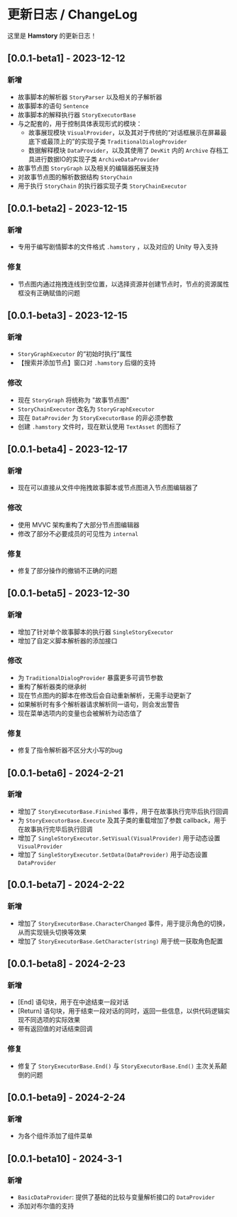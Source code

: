 # 更新日志 / ChangeLog

这里是 **Hamstory** 的更新日志！
  

## [0.0.1-beta1] - 2023-12-12
### 新增
* 故事脚本的解析器 `StoryParser` 以及相关的子解析器
* 故事脚本的语句 `Sentence`
* 故事脚本的解释执行器 `StoryExecutorBase`
* 与之配套的，用于控制具体表现形式的模块：
  * 故事展现模块 `VisualProvider`，以及其对于传统的“对话框展示在屏幕最底下或最顶上的”的实现子类 `TraditionalDialogProvider`
  * 数据解释模块 `DataProvider`，以及其使用了 `DevKit` 内的 `Archive` 存档工具进行数据IO的实现子类 `ArchiveDataProvider`
* 故事节点图 `StoryGraph` 以及相关的编辑器拓展支持
* 对故事节点图的解析数据结构 `StoryChain`
* 用于执行 `StoryChain` 的执行器实现子类 `StoryChainExecutor`
  

## [0.0.1-beta2] - 2023-12-15
### 新增
* 专用于编写剧情脚本的文件格式 `.hamstory` ，以及对应的 Unity 导入支持
  

### 修复
* 节点图内通过拖拽连线到空位置，以选择资源并创建节点时，节点的资源属性框没有正确赋值的问题
  

## [0.0.1-beta3] - 2023-12-15
### 新增
* `StoryGraphExecutor` 的“初始时执行”属性
* 【搜索并添加节点】窗口对 `.hamstory` 后缀的支持
  

### 修改
* 现在 `StoryGraph` 将统称为 "故事节点图"
* `StoryChainExecutor` 改名为 `StoryGraphExecutor`
* 现在 `DataProvider` 为 `StoryExecutorBase` 的非必须参数
* 创建 `.hamstory` 文件时，现在默认使用 `TextAsset` 的图标了
  

## [0.0.1-beta4] - 2023-12-17
### 新增
* 现在可以直接从文件中拖拽故事脚本或节点图进入节点图编辑器了
  

### 修改
* 使用 MVVC 架构重构了大部分节点图编辑器
* 修改了部分不必要成员的可见性为 `internal`
  

### 修复
* 修复了部分操作的撤销不正确的问题
  

## [0.0.1-beta5] - 2023-12-30
### 新增
* 增加了针对单个故事脚本的执行器 `SingleStoryExecutor`
* 增加了自定义脚本解析器的添加接口
  
### 修改
* 为 `TraditionalDialogProvider` 暴露更多可调节参数
* 重构了解析器类的继承树
* 现在节点图内的脚本在修改后会自动重新解析，无需手动更新了
* 如果解析时有多个解析器请求解析同一语句，则会发出警告
* 现在菜单选项内的变量也会被解析为动态值了
  
  
### 修复
* 修复了指令解析器不区分大小写的bug

  
## [0.0.1-beta6] - 2024-2-21
### 新增
* 增加了 `StoryExecutorBase.Finished` 事件，用于在故事执行完毕后执行回调
* 为 `StoryExecutorBase.Execute` 及其子类的重载增加了参数 callback，用于在故事执行完毕后执行回调
* 增加了 `SingleStoryExecutor.SetVisual(VisualProvider)` 用于动态设置 `VisualProvider`
* 增加了 `SingleStoryExecutor.SetData(DataProvider)` 用于动态设置 `DataProvider`

  
## [0.0.1-beta7] - 2024-2-22
### 新增
* 增加了 `StoryExecutorBase.CharacterChanged` 事件，用于提示角色的切换，从而实现镜头切换等效果
* 增加了 `StoryExecutorBase.GetCharacter(string)` 用于统一获取角色配置  

  
## [0.0.1-beta8] - 2024-2-23
### 新增
* [End] 语句块，用于在中途结束一段对话
* [Return] 语句块，用于结束一段对话的同时，返回一些信息，以供代码逻辑实现不同选项的实际效果
* 带有返回值的对话结束回调


### 修复
* 修复了 `StoryExecutorBase.End()` 与 `StoryExecutorBase.End()` 主次关系颠倒的问题  

  
## [0.0.1-beta9] - 2024-2-24
### 新增
* 为各个组件添加了组件菜单  

  
## [0.0.1-beta10] - 2024-3-1
### 新增
* `BasicDataProvider`: 提供了基础的比较与变量解析接口的 `DataProvider`
* 添加对布尔值的支持